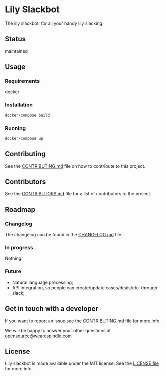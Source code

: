# Lily Slackbot

The lily slackbot, for all your handy lily slacking.

## Status

maintained

## Usage

### Requirements

docker

### Installation

```bash
docker-compose build
```

### Running

```bash
docker-compose up
```

## Contributing

See the [CONTRIBUTING.md](CONTRIBUTING.md) file on how to contribute to this project.

## Contributors

See the [CONTRIBUTORS.md](CONTRIBUTORS.md) file for a list of contributors to the project.

## Roadmap

### Changelog

The changelog can be found in the [CHANGELOG.md](CHANGELOG.md) file.

### In progress

Nothing.

### Future

 * Natural language processing;
 * API integration, so people can create/update cases/deals/etc. through slack;

## Get in touch with a developer

If you want to report an issue see the [CONTRIBUTING.md](CONTRIBUTING.md) file for more info.

We will be happy to answer your other questions at opensource@wearespindle.com

## License

Lily slackbot is made available under the MIT license. See the [LICENSE file](LICENSE) for more info.

